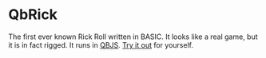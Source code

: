 # QbRick
The first ever known Rick Roll written in BASIC.  It looks like a real game, but it is in fact rigged.  It runs in [QBJS](https://qbjs.org).  [Try it out](https://qbjs.org/?mode=play&code=ZGltIE5VTSBBcyBJbnRlZ2VyCsQTR1VFU1MgYcoVRElNIFNFRUQgQVMgU3RyaW5nxhNBTFTPE1BFUFBFUs8VUkFORE9NSVpFyxgKxT09ICJ5MnUiCsVdPSAiZFF3NHc5V2dYY1EiCsdMPSAiLmJlLyIKykc9xnsryG8r5QCeCgrkAMw9IFJORCAqIDUKSU5QVVQgIkd1ZXNzIGEgbnVtYmVyIGJldHdlZW4gMSBhbmQgNT8gIizmAPEKSUblAQ08PsYQIFRIRU46IHdpbmRvdy5sb2NhdGlvbi5ocmVm5ACUaHR0cHM6Ly8iK+oAmDogRU5EIElGCg==) for yourself.
